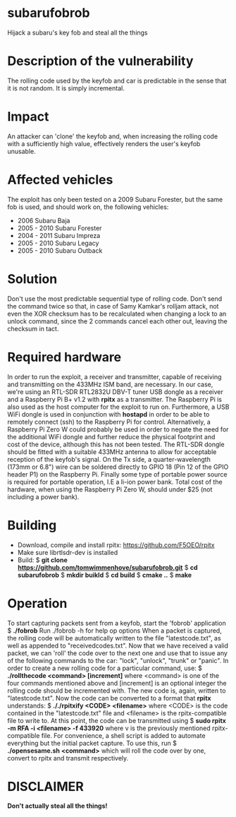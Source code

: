 # subarufobrob
Hijack a subaru's key fob and steal all the things

# Description of the vulnerability
The rolling code used by the keyfob and car is predictable in the sense that it is not random. It is simply incremental.

# Impact
An attacker can 'clone' the keyfob and, when increasing the rolling code with a sufficiently high value, effectively renders the user's keyfob unusable.

# Affected vehicles
The exploit has only been tested on a 2009 Subaru Forester, but the same fob is used, and should work on, the following vehicles:
 - 2006 Subaru Baja
 - 2005 - 2010 Subaru Forester
 - 2004 - 2011 Subaru Impreza
 - 2005 - 2010 Subaru Legacy
 - 2005 - 2010 Subaru Outback

# Solution
Don't use the most predictable sequential type of rolling code. Don't send the command twice so that, in case of Samy Kamkar's rolljam attack, not even the XOR checksum has to be recalculated when changing a lock to an unlock command, since the 2 commands cancel each other out, leaving the checksum in tact.

# Required hardware
In order to run the exploit, a receiver and transmitter, capable of receiving and transmitting on the 433MHz ISM band, are necessary. In our case, we're using an RTL-SDR RTL2832U DBV-T tuner USB dongle as a receiver and a Raspberry Pi B+ v1.2 with **rpitx** as a transmitter. The Raspberry Pi is also used as the host computer for the exploit to run on. Furthermore, a USB WiFi dongle is used in conjunction with **hostapd** in order to be able to remotely connect (ssh) to the Raspberry Pi for control. Alternatively, a Raspberry Pi Zero W could probably be used in order to negate the need for the additional WiFi dongle and further reduce the physical footprint and cost of the device, although this has not been tested.
The RTL-SDR dongle should be fitted with a suitable 433MHz antenna to allow for acceptable reception of the keyfob's signal. On the Tx side, a quarter-wavelength (173mm or 6.8") wire can be soldered directly to GPIO 18 (Pin 12 of the GPIO header P1) on the Raspberry Pi. Finally some type of portable power source is required for portable operation, I.E a li-ion power bank.
Total cost of the hardware, when using the Raspberry Pi Zero W, should under $25 (not including a power bank).

# Building
 - Download, compile and install rpitx: https://github.com/F5OEO/rpitx
 - Make sure librtlsdr-dev is installed
 - Build:
   $ **git clone https://github.com/tomwimmenhove/subarufobrob.git**
   $ **cd subarufobrob**
   $ **mkdir buikld**
   $ **cd build**
   $ **cmake ..**
   $ **make**
   
# Operation
To start capturing packets sent from a keyfob, start the 'fobrob' application
   $ **./fobrob**
Run ./fobrob -h for help op options
When a packet is captured, the rolling code will be automatically written to the file "latestcode.txt", as well as appended to "receivedcodes.txt". Now that we have received a valid packet, we can 'roll' the code over to the next one and use that to issue any of the following commands to the car: "lock", "unlock", "trunk" or "panic". In order to create a new rolling code for a particular command, use:
   $ **./rollthecode &lt;command&gt; [increment]**
where &lt;command&gt; is one of the four commands mentioned above and [increment] is an optional integer the rolling code should be incremented with. The new code is, again, written to "latestcode.txt". Now the code can be converted to a format that **rpitx** understands:
   $ **././rpitxify &lt;CODE&gt; &lt;filename&gt;**
where &lt;CODE&gt; is the code contained in the "latestcode.txt" file and &lt;filename&gt; is the rpitx-compatible file to write to. At this point, the code can be transmitted using
   $ **sudo rpitx -m RFA -i &lt;filename&gt; -f 433920**
where v is the previously mentioned rpitx-compatible file.
For convenience, a shell script is added to automate everything but the initial packet capture. To use this, run
   $ **./opensesame.sh &lt;command&gt;**
which will roll the code over by one, convert to rpitx and transmit respectively.

# DISCLAIMER
**Don't actually steal all the things!**

